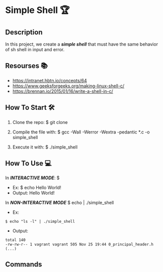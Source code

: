 # Simple Shell :trophy:

## Description
In this project, we create a ***simple shell*** that must have the same behavior of sh shell in input and error.

## Resourses :books:
- https://intranet.hbtn.io/concepts/64
- https://www.geeksforgeeks.org/making-linux-shell-c/
- https://brennan.io/2015/01/16/write-a-shell-in-c/

## How To Start :hammer_and_wrench:
1. Clone the repo:
$ git clone 

2. Compile the file with:
$ gcc -Wall -Werror -Wextra -pedantic *.c -o simple_shell

3. Execute it with:
$ ./simple_shell

## How To Use :computer:
In ***INTERACTIVE MODE***:
$ <command> <flags> <argument>
  - Ex:
  $ echo Hello World!
  - Output:
  Hello World!
  
In ***NON-INTERACTIVE MODE***
$ echo <commands and arguments> | ./simple_shell
  - Ex: 
  ```
  $ echo "ls -l" | ./simple_shell
  ```
  - Output:
  ```
  total 140
-rw-rw-r-- 1 vagrant vagrant 505 Nov 25 19:44 0_principal_header.h
(...)
  ```

## Commands 

